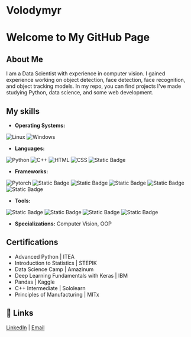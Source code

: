 # Volodymyr

# Welcome to My GitHub Page

## About Me

I am a Data Scientist with experience in computer vision. I gained experience working on object detection, face detection, face recognition, and object tracking models.
In my repo, you can find projects I've made studying Python, data science, and some web development.

## My skills

- **Operating Systems:**

![Linux](https://img.shields.io/badge/Linux-FCC624?style=for-the-badge&logo=linux&logoColor=black)
![Windows](https://img.shields.io/badge/Windows-0078D6?style=for-the-badge&logo=windows&logoColor=white)
- **Languages:**

![Python](https://img.shields.io/badge/Python-FFD43B?style=for-the-badge&logo=python&logoColor=blue)
![C++](https://img.shields.io/badge/C%2B%2B-00599C?style=for-the-badge&logo=c%2B%2B&logoColor=white)
![HTML](https://img.shields.io/badge/HTML5-E34F26?style=for-the-badge&logo=html5&logoColor=white)
![CSS](https://img.shields.io/badge/CSS3-1572B6?style=for-the-badge&logo=css3&logoColor=white)
![Static Badge](https://img.shields.io/badge/PostgreSQL-%2321B352?style=for-the-badge&logo=PostgreSQL)


- **Frameworks:**

![Pytorch](https://img.shields.io/badge/PyTorch-EE4C2C?style=for-the-badge&logo=pytorch&logoColor=white)
![Static Badge](https://img.shields.io/badge/Numpy-blue?style=for-the-badge&logo=NumPy&logoColor=green)
![Static Badge](https://img.shields.io/badge/Pandas-red?style=for-the-badge&logo=Pandas&logoColor=yellow)
![Static Badge](https://img.shields.io/badge/Scikit--learn-green?style=for-the-badge&logo=scikitlearn&logoColor=black)
![Static Badge](https://img.shields.io/badge/OpenCV-%2314ACC2?style=for-the-badge&logo=OpenCV)
![Static Badge](https://img.shields.io/badge/Flask-%23A5CD39?style=for-the-badge&logo=Flask&logoColor=black)

- **Tools:**

![Static Badge](https://img.shields.io/badge/Git-%23179287?style=for-the-badge&logo=Git)
![Static Badge](https://img.shields.io/badge/Docker-%23801010?style=for-the-badge&logo=Docker)
![Static Badge](https://img.shields.io/badge/Data%20Version%20Control-%2313ADC7?style=for-the-badge&logo=DVC&logoColor=black)
![Static Badge](https://img.shields.io/badge/MLflow-%2382612C?style=for-the-badge&logo=MLflow&logoColor=black)

- **Specializations:** Computer Vision, OOP

## Certifications

- Advanced Python | ITEA
- Introduction to Statistics | STEPIK
- Data Science Camp | Amazinum
- Deep Learning Fundamentals with Keras | IBM
- Pandas | Kaggle
- C++ Intermediate | Sololearn
- Principles of Manufacturing | MITx

## 🔗 Links

[LinkedIn](www.linkedin.com/in/volodymyr-tsap-464324131) | [Email](mailto:volodymyrtsap1@gmail.com)
